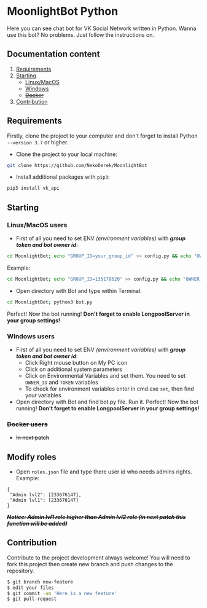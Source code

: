 # MoonlightBot Python

Here you can see chat bot for VK Social Network written in Python. Wanna use this bot? No problems. Just follow the instructions on.

## Documentation content
1. [Requirements][1]
2. [Starting][2]
    * [Linux/MacOS][3]
    * [Windows][4]
    * [~~Docker~~][5]
3. [Contribution][6]    

## Requirements
Firstly, clone the project to your computer and don't forget to install Python `--version 3.7` or higher.
* Clone the project to your local machine: <br>
```bash
git clone https://github.com/NekoDerek/MoonlightBot
```
* Install additional packages with `pip3`: <br>
```bash
pip3 install vk_api 
```
## Starting

### Linux/MacOS users
* First of all you need to set ENV _(environment variables)_ with **_group token and bot owner id_**: <br>
 ```bash
 cd MoonlightBot; echo "GROUP_ID=your_group_id" >> config.py && echo "OWNER_ID=owner_id" >> config.py && echo "TOKEN=\"your_group_token\"" >> config.py
 ```
 Example: <br>
 ```bash
 cd MoonlightBot; echo "GROUP_ID=135178620" >> config.py && echo "OWNER_ID=233676147" >> config.py && echo "TOKEN=\"dfbipvsvbuir9u34938420fehwf\"" >> config.py
 ```
* Open directory with Bot and type within Terminal: <br>
 ```bash
 cd MoonlightBot; python3 bot.py
 ```
Perfect! Now the bot running! **Don't forget to enable LongpoolServer in your group settings!**

### Windows users
* First of all you need to set ENV _(environment variables)_ with **_group token and bot owner id_**: <br>
    * Click Right mouse button on My PC icon
    * Click on additional system parameters 
    * Click on Environmental Variables and set them. You need to set `OWNER_ID` and `TOKEN` variables
    * To check for environment variables enter in cmd.exe `set`, then find your variables
* Open directory with Bot and find bot.py file. Run it.
Perfect! Now the bot running! **Don't forget to enable LongpoolServer in your group settings!**

### ~~Docker users~~
* ~~In next patch~~

## Modify roles
* Open `roles.json` file and type there user id who needs admins rights.
Example: <br>
```json5
{
 "Admin lvl2": [233676147],
 "Admin lvl1": [233676147]
}
```
**~~_Notice: Admin lvl1 role higher than Admin lvl2 role (in next patch this function will be added)_~~**

## Contribution
Contribute to the project development always welcome! You will need to fork this project then create new branch and push changes to the repository.<br>
```bash
$ git branch new-feature
$ edit your files
$ git commit -am 'Here is a new feature'
$ git pull-request
```
[1]:https://github.com/NekoDerek/MoonlightBot#requirements
[2]:https://github.com/NekoDerek/MoonlightBot#starting
[3]:https://github.com/NekoDerek/MoonlightBot#linuxmacos-users
[4]:https://github.com/NekoDerek/MoonlightBot#windows-users
[5]:https://github.com/NekoDerek/MoonlightBot#docker-users
[6]:https://github.com/NekoDerek/MoonlightBot#contribution
